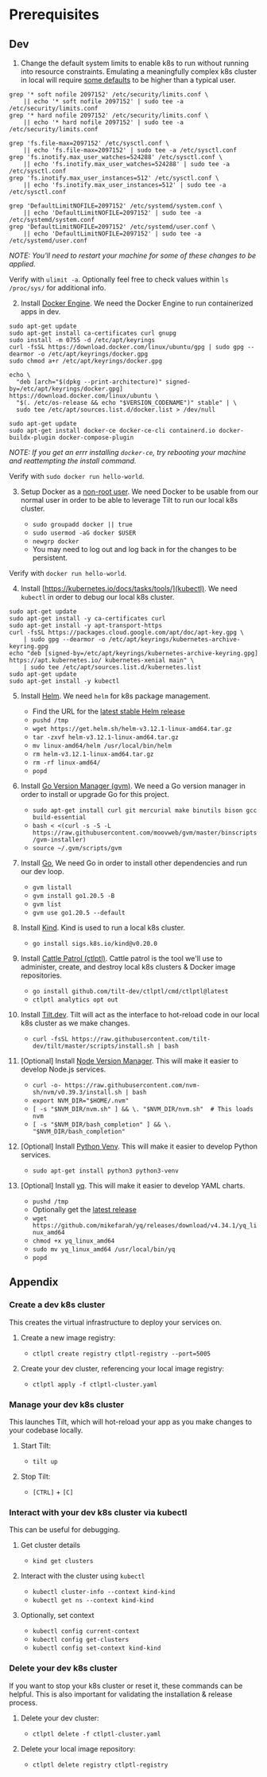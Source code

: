 
# Prerequisites

## Dev

1. Change the default system limits to enable k8s to run without running into resource constraints. Emulating a meaningfully complex k8s cluster in local will require [some defaults](https://kind.sigs.k8s.io/docs/user/known-issues/) to be higher than a typical user.
```
grep '* soft nofile 2097152' /etc/security/limits.conf \
    || echo '* soft nofile 2097152' | sudo tee -a /etc/security/limits.conf
grep '* hard nofile 2097152' /etc/security/limits.conf \
    || echo '* hard nofile 2097152' | sudo tee -a /etc/security/limits.conf

grep 'fs.file-max=2097152' /etc/sysctl.conf \
    || echo 'fs.file-max=2097152' | sudo tee -a /etc/sysctl.conf
grep 'fs.inotify.max_user_watches=524288' /etc/sysctl.conf \
    || echo 'fs.inotify.max_user_watches=524288' | sudo tee -a /etc/sysctl.conf
grep 'fs.inotify.max_user_instances=512' /etc/sysctl.conf \
    || echo 'fs.inotify.max_user_instances=512' | sudo tee -a /etc/sysctl.conf

grep 'DefaultLimitNOFILE=2097152' /etc/systemd/system.conf \
    || echo 'DefaultLimitNOFILE=2097152' | sudo tee -a /etc/systemd/system.conf
grep 'DefaultLimitNOFILE=2097152' /etc/systemd/user.conf \
    || echo 'DefaultLimitNOFILE=2097152' | sudo tee -a /etc/systemd/user.conf
```

*NOTE: You'll need to restart your machine for some of these changes to be applied.*

Verify with `ulimit -a`. Optionally feel free to check values within `ls /proc/sys/` for additional info.

2. Install [Docker Engine](https://docs.docker.com/engine/install/ubuntu/#install-using-the-repository). We need the Docker Engine to run containerized apps in dev.

```
sudo apt-get update
sudo apt-get install ca-certificates curl gnupg
sudo install -m 0755 -d /etc/apt/keyrings
curl -fsSL https://download.docker.com/linux/ubuntu/gpg | sudo gpg --dearmor -o /etc/apt/keyrings/docker.gpg
sudo chmod a+r /etc/apt/keyrings/docker.gpg

echo \
  "deb [arch="$(dpkg --print-architecture)" signed-by=/etc/apt/keyrings/docker.gpg] https://download.docker.com/linux/ubuntu \
  "$(. /etc/os-release && echo "$VERSION_CODENAME")" stable" | \
  sudo tee /etc/apt/sources.list.d/docker.list > /dev/null

sudo apt-get update
sudo apt-get install docker-ce docker-ce-cli containerd.io docker-buildx-plugin docker-compose-plugin
```

*NOTE: If you get an errr installing `docker-ce`, try rebooting your machine and reattempting the install command.*

Verify with `sudo docker run hello-world`.

3. Setup Docker as a [non-root user](https://docs.docker.com/engine/install/linux-postinstall/). We need Docker to be usable from our normal user in order to be able to leverage Tilt to run our local k8s cluster.

    - `sudo groupadd docker || true`
    - `sudo usermod -aG docker $USER`
    - `newgrp docker`
    - You may need to log out and log back in for the changes to be persistent.

Verify with `docker run hello-world`.

4. Install [https://kubernetes.io/docs/tasks/tools/](kubectl). We need `kubectl` in order to debug our local k8s cluster.

```
sudo apt-get update
sudo apt-get install -y ca-certificates curl
sudo apt-get install -y apt-transport-https
curl -fsSL https://packages.cloud.google.com/apt/doc/apt-key.gpg \
    | sudo gpg --dearmor -o /etc/apt/keyrings/kubernetes-archive-keyring.gpg
echo "deb [signed-by=/etc/apt/keyrings/kubernetes-archive-keyring.gpg] https://apt.kubernetes.io/ kubernetes-xenial main" \
    | sudo tee /etc/apt/sources.list.d/kubernetes.list
sudo apt-get update
sudo apt-get install -y kubectl
```

5. Install [Helm](https://helm.sh/docs/intro/install/). We need `helm` for k8s package management.
    - Find the URL for the [latest stable Helm release](https://github.com/helm/helm/releases)
    - `pushd /tmp`
    - `wget https://get.helm.sh/helm-v3.12.1-linux-amd64.tar.gz`
    - `tar -zxvf helm-v3.12.1-linux-amd64.tar.gz`
    - `mv linux-amd64/helm /usr/local/bin/helm`
    - `rm helm-v3.12.1-linux-amd64.tar.gz`
    - `rm -rf linux-amd64/`
    - `popd`

6. Install [Go Version Manager (gvm)](https://github.com/moovweb/gvm). We need a Go version manager in order to install or upgrade Go for this project.

    - `sudo apt-get install curl git mercurial make binutils bison gcc build-essential`
    - `bash < <(curl -s -S -L https://raw.githubusercontent.com/moovweb/gvm/master/binscripts/gvm-installer)`
    - `source ~/.gvm/scripts/gvm`

7. Install [Go](https://go.dev/), We need Go in order to install other dependencies and run our dev loop.
    - `gvm listall`
    - `gvm install go1.20.5 -B`
    - `gvm list`
    - `gvm use go1.20.5 --default`

8. Install [Kind](https://kind.sigs.k8s.io/docs/user/quick-start/). Kind is used to run a local k8s cluster.
    - `go install sigs.k8s.io/kind@v0.20.0`

9. Install [Cattle Patrol (ctlptl)](https://github.com/tilt-dev/ctlptl). Cattle patrol is the tool we'll use to administer, create, and destroy local k8s clusters & Docker image repositories.
    - `go install github.com/tilt-dev/ctlptl/cmd/ctlptl@latest`
    - `ctlptl analytics opt out`

10. Install [Tilt.dev](https://docs.tilt.dev/). Tilt will act as the interface to hot-reload code in our local k8s cluster as we make changes.
    - `curl -fsSL https://raw.githubusercontent.com/tilt-dev/tilt/master/scripts/install.sh | bash`

11. [Optional] Install [Node Version Manager](https://github.com/nvm-sh/nvm). This will make it easier to develop Node.js services.
    - `curl -o- https://raw.githubusercontent.com/nvm-sh/nvm/v0.39.3/install.sh | bash`
    - `export NVM_DIR="$HOME/.nvm"`
    - `[ -s "$NVM_DIR/nvm.sh" ] && \. "$NVM_DIR/nvm.sh"  # This loads nvm`
    - `[ -s "$NVM_DIR/bash_completion" ] && \. "$NVM_DIR/bash_completion"`

12. [Optional] Install [Python Venv](https://docs.python.org/3/library/venv.html). This will make it easier to develop Python services.
    - `sudo apt-get install python3 python3-venv`

13. [Optional] Install [yq](https://github.com/mikefarah/yq/#install). This will make it easier to develop YAML charts.
    - `pushd /tmp`
    - Optionally get the [latest release](https://github.com/mikefarah/yq/releases/)
    - `wget https://github.com/mikefarah/yq/releases/download/v4.34.1/yq_linux_amd64`
    - `chmod +x yq_linux_amd64`
    - `sudo mv yq_linux_amd64 /usr/local/bin/yq`
    - `popd`

## Appendix

### Create a dev k8s cluster

This creates the virtual infrastructure to deploy your services on.

1. Create a new image registry:
    - `ctlptl create registry ctlptl-registry --port=5005`

2. Create your dev cluster, referencing your local image registry:
    - `ctlptl apply -f ctlptl-cluster.yaml`

### Manage your dev k8s cluster

This launches Tilt, which will hot-reload your app as you make changes to your codebase locally.

1. Start Tilt:
    - `tilt up`

2. Stop Tilt:
    - `[CTRL]` + `[C]`

### Interact with your dev k8s cluster via kubectl

This can be useful for debugging.

1. Get cluster details
    - `kind get clusters`

2. Interact with the cluster using `kubectl`
    - `kubectl cluster-info --context kind-kind`
    - `kubectl get ns --context kind-kind`

3. Optionally, set context
    - `kubectl config current-context`
    - `kubectl config get-clusters`
    - `kubectl config set-context kind-kind`

### Delete your dev k8s cluster

If you want to stop your k8s cluster or reset it, these commands can be helpful. This is also important for validating the installation & release process.

1. Delete your dev cluster:
    - `ctlptl delete -f ctlptl-cluster.yaml`

2. Delete your local image repository:
    - `ctlptl delete registry ctlptl-registry`

